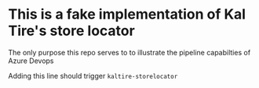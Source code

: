 # This is a fake implementation of Kal Tire's store locator

The only purpose this repo serves to to illustrate the pipeline
capabilties of Azure Devops

Adding this line should trigger `kaltire-storelocator`
